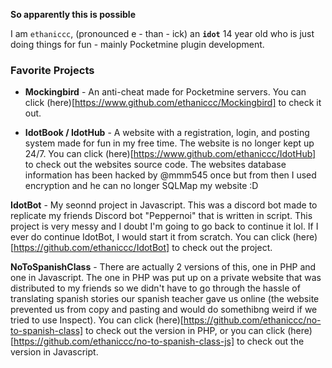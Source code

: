 **__So apparently this is possible__**

I am `ethaniccc`, (pronounced e - than - ick) an **`idot`** 14 year old who is just doing things for fun - mainly Pocketmine plugin development.

### Favorite Projects
* **__Mockingbird__** - An anti-cheat made for Pocketmine servers. You can click (here)[https://www.github.com/ethaniccc/Mockingbird] to check it out.

* **__IdotBook / IdotHub__** - A website with a registration, login, and posting system made for fun in my free time. The website is no longer kept up 24/7.
You can click (here)[https://www.github.com/ethaniccc/IdotHub] to check out the websites source code. The websites database information has been hacked by
@mmm545 once but from then I used encryption and he can no longer SQLMap my website :D

**__IdotBot__** - My seonnd project in Javascript. This was a discord bot made to replicate my friends Discord bot "Peppernoi" that is written in script. This project
is very messy and I doubt I'm going to go back to continue it lol. If I ever do continue IdotBot, I would start it from scratch. You can click (here)[https://github.com/ethaniccc/IdotBot] to check out the project.

**__NoToSpanishClass__** - There are actually 2 versions of this, one in PHP and one in Javascript. The one in PHP was put up on a private website that was distributed to my friends
so we didn't have to go through the hassle of translating spanish stories our spanish teacher gave us online (the website prevented us from copy and pasting and would do somethibng weird if we tried to use Inspect).
You can click (here)[https://github.com/ethaniccc/no-to-spanish-class] to check out the version in PHP, or you can click (here)[https://github.com/ethaniccc/no-to-spanish-class-js] to check out the version in Javascript.
